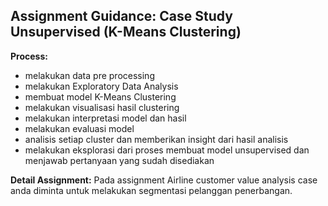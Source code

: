 <h2><b>Assignment Guidance: Case Study Unsupervised (K-Means Clustering)</b></h2>

<b>Process:</b>
- melakukan data pre processing
- melakukan Exploratory Data Analysis
- membuat model K-Means Clustering
- melakukan visualisasi hasil clustering
- melakukan interpretasi model dan hasil
- melakukan evaluasi model
- analisis setiap cluster dan memberikan insight dari hasil analisis
- melakukan eksplorasi dari proses membuat model unsupervised dan menjawab pertanyaan yang sudah disediakan

<b>Detail Assignment:</b>
Pada assignment Airline customer value analysis case anda diminta untuk melakukan segmentasi pelanggan penerbangan.

